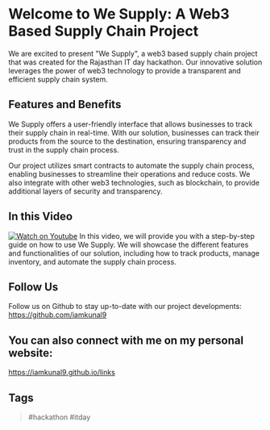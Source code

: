 # Welcome to We Supply: A Web3 Based Supply Chain Project
We are excited to present "We Supply", a web3 based supply chain project that was created for the Rajasthan IT day hackathon. Our innovative solution leverages the power of web3 technology to provide a transparent and efficient supply chain system.

## Features and Benefits
We Supply offers a user-friendly interface that allows businesses to track their supply chain in real-time. With our solution, businesses can track their products from the source to the destination, ensuring transparency and trust in the supply chain process.

Our project utilizes smart contracts to automate the supply chain process, enabling businesses to streamline their operations and reduce costs. We also integrate with other web3 technologies, such as blockchain, to provide additional layers of security and transparency.

## In this Video
[![Watch on Youtube](https://i.postimg.cc/HWbZhjC0/image-removebg-preview.png)](https://www.youtube.com/watch?v=PjGlyx7abwk)
In this video, we will provide you with a step-by-step guide on how to use We Supply. We will showcase the different features and functionalities of our solution, including how to track products, manage inventory, and automate the supply chain process.

## Follow Us
Follow us on Github to stay up-to-date with our project developments: https://github.com/iamkunal9

## You can also connect with me on my personal website: 
https://iamkunal9.github.io/links

## Tags
> #hackathon
> #itday

